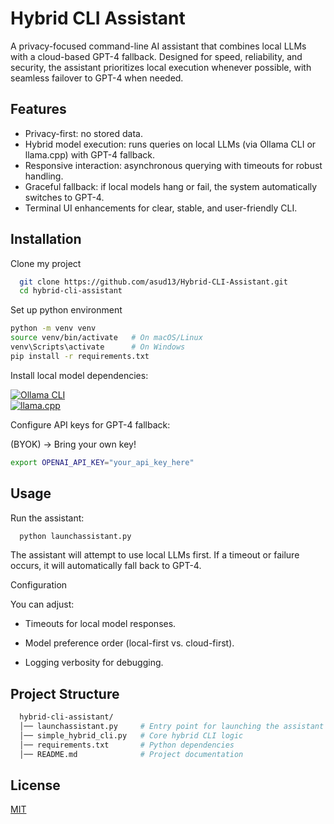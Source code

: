 
# Hybrid CLI Assistant

A privacy-focused command-line AI assistant that combines local LLMs with a cloud-based GPT-4 fallback. Designed for speed, reliability, and security, the assistant prioritizes local execution whenever possible, with seamless failover to GPT-4 when needed.



## Features
- Privacy-first: no stored data.
- Hybrid model execution: runs queries on local LLMs (via Ollama CLI or llama.cpp) with GPT-4 fallback.
- Responsive interaction: asynchronous querying with timeouts for robust handling.
- Graceful fallback: if local models hang or fail, the system automatically switches to GPT-4.
- Terminal UI enhancements for clear, stable, and user-friendly CLI.


## Installation

Clone my project

```bash
  git clone https://github.com/asud13/Hybrid-CLI-Assistant.git
  cd hybrid-cli-assistant
```

Set up python environment 

```bash
python -m venv venv
source venv/bin/activate   # On macOS/Linux
venv\Scripts\activate      # On Windows
pip install -r requirements.txt
```

Install local model dependencies:

[![Ollama CLI](https://img.shields.io/badge/Ollama_CLI-000?style=for-the-badge&logo=python&logoColor=white)](https://ollama.ai/download)  
[![llama.cpp](https://img.shields.io/badge/llama.cpp-000?style=for-the-badge&logo=ollama&logoColor=white)](https://github.com/ggerganov/llama.cpp)

Configure API keys for GPT-4 fallback:

(BYOK) -> Bring your own key! 

```bash
export OPENAI_API_KEY="your_api_key_here"
```


## Usage

Run the assistant:

```bash
  python launchassistant.py
```

The assistant will attempt to use local LLMs first. If a timeout or failure occurs, it will automatically fall back to GPT-4.

Configuration

You can adjust:

- Timeouts for local model responses.

- Model preference order (local-first vs. cloud-first).

- Logging verbosity for debugging.

## Project Structure
```bash
  hybrid-cli-assistant/
  │── launchassistant.py     # Entry point for launching the assistant
  │── simple_hybrid_cli.py   # Core hybrid CLI logic
  │── requirements.txt       # Python dependencies
  │── README.md              # Project documentation

```


## License

[MIT](https://choosealicense.com/licenses/mit/)


